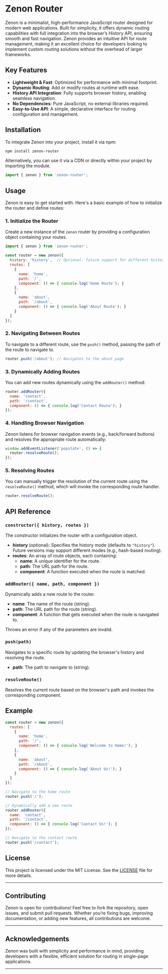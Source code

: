 # Zenon Router

Zenon is a minimalist, high-performance JavaScript router designed for modern web applications. Built for simplicity, it offers dynamic routing capabilities with full integration into the browser’s History API, ensuring smooth and fast navigation. Zenon provides an intuitive API for route management, making it an excellent choice for developers looking to implement custom routing solutions without the overhead of larger frameworks.

## Key Features

- **Lightweight & Fast**: Optimized for performance with minimal footprint.
- **Dynamic Routing**: Add or modify routes at runtime with ease.
- **History API Integration**: Fully supports browser history, enabling seamless navigation.
- **No Dependencies**: Pure JavaScript, no external libraries required.
- **Easy-to-Use API**: A simple, declarative interface for routing configuration and management.

## Installation

To integrate Zenon into your project, install it via npm:

```bash
npm install zenon-router
```

Alternatively, you can use it via a CDN or directly within your project by importing the module.

```js
import { zenon } from 'zenon-router';
```

## Usage

Zenon is easy to get started with. Here's a basic example of how to initialize the router and define routes:

### 1. Initialize the Router

Create a new instance of the `zenon` router by providing a configuration object containing your routes.

```js
import { zenon } from 'zenon-router';

const router = new zenon({
  history: 'history',  // Optional: future support for different history modes
  routes: [
    {
      name: 'home',
      path: '/',
      component: () => { console.log('Home Route'); }
    },
    {
      name: 'about',
      path: '/about',
      component: () => { console.log('About Route'); }
    }
  ]
});
```

### 2. Navigating Between Routes

To navigate to a different route, use the `push()` method, passing the path of the route to navigate to.

```js
router.push('/about'); // Navigates to the about page
```

### 3. Dynamically Adding Routes

You can add new routes dynamically using the `addRouter()` method:

```js
router.addRouter({
  name: 'contact',
  path: '/contact',
  component: () => { console.log('Contact Route'); }
});
```

### 4. Handling Browser Navigation

Zenon listens for browser navigation events (e.g., back/forward buttons) and resolves the appropriate route automatically:

```js
window.addEventListener('popstate', () => {
  router.resolveRoute();
});
```

### 5. Resolving Routes

You can manually trigger the resolution of the current route using the `resolveRoute()` method, which will invoke the corresponding route handler.

```js
router.resolveRoute();
```

## API Reference

### `constructor({ history, routes })`

The constructor initializes the router with a configuration object.

- **history** (optional): Specifies the history mode (defaults to `"history"`). Future versions may support different modes (e.g., hash-based routing).
- **routes**: An array of route objects, each containing:
  - **name**: A unique identifier for the route.
  - **path**: The URL path for the route.
  - **component**: A function executed when the route is matched.

### `addRouter({ name, path, component })`

Dynamically adds a new route to the router.

- **name**: The name of the route (string).
- **path**: The URL path for the route (string).
- **component**: A function that gets executed when the route is navigated to.

Throws an error if any of the parameters are invalid.

### `push(path)`

Navigates to a specific route by updating the browser's history and resolving the route.

- **path**: The path to navigate to (string).

### `resolveRoute()`

Resolves the current route based on the browser's path and invokes the corresponding component.

## Example

```js
const router = new zenon({
  routes: [
    {
      name: 'home',
      path: '/',
      component: () => { console.log('Welcome to Home!'); }
    },
    {
      name: 'about',
      path: '/about',
      component: () => { console.log('About Us!'); }
    }
  ]
});

// Navigate to the home route
router.push('/');

// Dynamically add a new route
router.addRouter({
  name: 'contact',
  path: '/contact',
  component: () => { console.log('Contact Us!'); }
});

// Navigate to the contact route
router.push('/contact');
```

## License

This project is licensed under the MIT License. See the [LICENSE](LICENSE) file for more details.

---

## Contributing

Zenon is open for contributions! Feel free to fork the repository, open issues, and submit pull requests. Whether you’re fixing bugs, improving documentation, or adding new features, all contributions are welcome.

---

## Acknowledgements

Zenon was built with simplicity and performance in mind, providing developers with a flexible, efficient solution for routing in single-page applications.

---